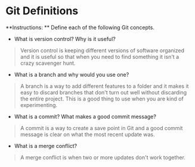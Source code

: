 # Git Definitions

**Instructions: ** Define each of the following Git concepts.

* What is version control?  Why is it useful?

>Version control is keeping different versions of software organized and it is useful so that when you need to find something it isn't a crazy scavenger hunt.

* What is a branch and why would you use one?

>A branch is a way to add different features to a folder and it makes it easy to discard branches that don't turn out well without discarding the entire project.  This is a good thing to use when you are kind of experimenting.

* What is a commit? What makes a good commit message?

>A commit is a way to create a save point in Git and a good commit message is clear on what the most recent update was.

* What is a merge conflict?

>A merge conflict is when two or more updates don't work together.